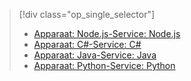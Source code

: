 > [!div class="op_single_selector"]
> * [Apparaat: Node.js-Service: Node.js](../articles/iot-hub/iot-hub-node-node-firmware-update.md)
> * [Apparaat: C#-Service: C#](../articles/iot-hub/iot-hub-csharp-csharp-firmware-update.md)
> * [Apparaat: Java-Service: Java](../articles/iot-hub/iot-hub-java-java-firmware-update.md)
> * [Apparaat: Python-Service: Python](../articles/iot-hub/iot-hub-python-python-firmware-update.md)
> 

